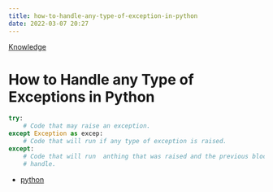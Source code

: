 ```yaml
---
title: how-to-handle-any-type-of-exception-in-python
date: 2022-03-07 20:27
---
```


[Knowledge](Knowledge.md)

# How to Handle any Type of Exceptions in Python

```python
try:
    # Code that may raise an exception.
except Exception as excep:
    # Code that will run if any type of exception is raised.
except:
    # Code that will run  anthing that was raised and the previous block didn't
    # handle.
```

-   [python](python.md)

